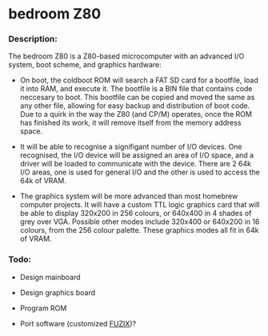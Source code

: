 # bedroom Z80

### Description:

The bedroom Z80 is a Z80-based microcomputer with an advanced I/O system, boot scheme, and graphics hardware:

- On boot, the coldboot ROM will search a FAT SD card for a bootfile, load it into RAM, and execute it. The bootfile is a BIN file that contains code neccesary to boot. This bootfile can be copied and moved the same as any other file, allowing for easy backup and distribution of boot code. Due to a quirk in the way the Z80 (and CP/M) operates, once the ROM has finished its work, it will remove itself from the memory address space.

- It will be able to recognise a signifigant number of I/O devices. One recognised, the I/O device will be assigned an area of I/O space, and a driver will be loaded to communicate with the device. There are 2 64k I/O areas, one is used for general I/O and the other is used to access the 64k of VRAM.

- The graphics system will be more advanced than most homebrew computer projects. It will have a custom TTL logic graphics card that will be able to display 320x200 in 256 colours, or 640x400 in 4 shades of grey over VGA. Possible other modes include 320x400 or 640x200 in 16 colours, from the 256 colour palette. These graphics modes all fit in 64k of VRAM.

### Todo:

- Design mainboard

- Design graphics board

- Program ROM

- Port software (customized [FUZIX](https://github.com/EtchedPixels/FUZIX))?
